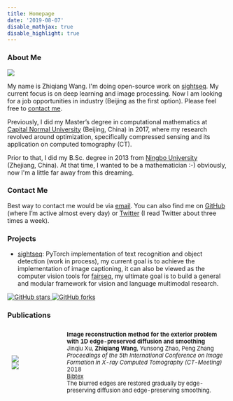 ```yaml
---
title: Homepage
date: '2019-08-07'
disable_mathjax: true
disable_highlight: true
---
```


### About Me
<img class="profile-picture" src="/images/Zhiqiang.png">

My name is Zhiqiang Wang. I'm doing open-source work on [sightseq](https://github.com/zhiqwang/sightseq). My current focus is on deep learning and image processing. Now I am looking for a job opportunities in industry (Beijing as the first option). Please feel free to [contact me](#contact-me).

Previously, I did my Master’s degree in computational mathematics at [Capital Normal University](http://eng.cnu.edu.cn) (Beijing, China) in 2017, where my research revolved around optimization, specifically compressed sensing and its application on computed tomography (CT).

Prior to that, I did my B.Sc. degree in 2013 from [Ningbo University](https://www.nbu.edu.cn/en/) (Zhejiang, China). At that time, I wanted to be a mathematician :-) obviously, now I'm a little far away from this dreaming.

### Contact Me
Best way to contact me would be via [email](mailto:zhiqwang@outlook.com). You can also find me on [GitHub](https://github.com/zhiqwang) (where I’m active almost every day) or [Twitter](https://twitter.com/zhiq_w) (I read Twitter about three times a week).

### Projects

- [sightseq](https://github.com/zhiqwang/sightseq): PyTorch implementation of text recognition and object detection (work in process), my current goal is to achieve the implementation of image captioning, it can also be viewed as the computer vision tools for [fairseq](https://github.com/pytorch/fairseq), my ultimate goal is to build a general and modular framework for vision and language multimodal research.
<a href="https://github.com/zhiqwang/sightseq" style="border-bottom:0px;padding-bottom:0px;">
  <img src="https://img.shields.io/github/stars/zhiqwang/sightseq.svg?color=teal&logo=github"alt="GitHub stars">
</a>
<a href="https://github.com/zhiqwang/sightseq/forks" style="border-bottom:0px;padding-bottom:0px;">
  <img src="https://img.shields.io/github/forks/zhiqwang/sightseq.svg" alt="GitHub forks">
</a>

### Publications
<div class="publications">
  <table style="width:100%;border:0px;border-spacing:0px;border-collapse:separate;margin-right:auto;margin-left:auto;"><tbody>
    <tr onmouseout="edgepreserved_stop()" onmouseover="edgepreserved_start()">
      <td style="padding:10px;width:25%;vertical-align:middle">
        <div class="one">
          <div class="two" id='edgepreserved_image'>
            <img src="/images/edgepreserved_after.png">
          </div>
          <img src="/images/edgepreserved_before.png">
        </div>
        <script type="text/javascript">
          function edgepreserved_start() {
            document.getElementById('edgepreserved_image').style.opacity = "1";
          }
          function edgepreserved_stop() {
            document.getElementById('edgepreserved_image').style.opacity = "0";
          }
          edgepreserved_stop()
        </script>
      </td>
      <td style="padding:10px;width:75%;font-size:13px;vertical-align:middle">
        <b>Image reconstruction method for the exterior problem with 1D edge-preserved diffusion and smoothing</b>
        <br>
        Jinqiu Xu, <b>Zhiqiang Wang</b>, Yunsong Zhao, Peng Zhang
        <br>
        <em>Proceedings of the 5th International Conference on Image Formation in X-ray Computed Tomography (CT-Meeting)</em> 2018
        <br><a href="/data/XuCTMeeting2018.bib">Bibtex</a>
        <br>The blurred edges are restored gradually by edge-preserving diffusion and edge-preserving smoothing.
      </td>
    </tr>
  </tbody></table>
</div>

